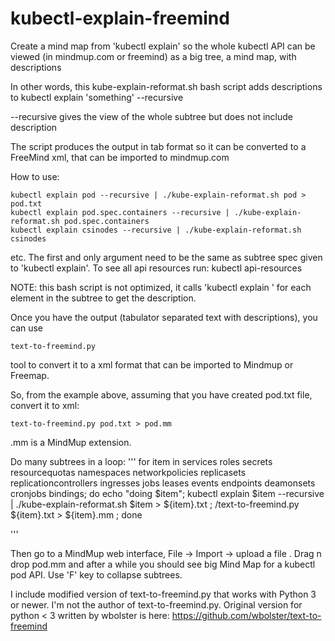 # kubectl-explain-freemind

Create a mind map from 'kubectl explain'
so the whole kubectl API can be viewed (in mindmup.com or freemind) as a big tree, a mind map, with descriptions

In other words, this kube-explain-reformat.sh bash script adds descriptions to 
kubectl explain 'something' --recursive

--recursive gives the view of the whole subtree but does not include description

The script produces the output in tab format
so it can be converted to a FreeMind xml, that can be imported to mindmup.com

How to use:
```
kubectl explain pod --recursive | ./kube-explain-reformat.sh pod > pod.txt
kubectl explain pod.spec.containers --recursive | ./kube-explain-reformat.sh pod.spec.containers
kubectl explain csinodes --recursive | ./kube-explain-reformat.sh csinodes
```
etc.
The first and only argument need to be the same as subtree spec given to 'kubectl explain'.
To see all api resources run:
kubectl api-resources

NOTE: this bash script is not optimized, it calls 'kubectl explain ' for each element in the subtree
to get the description.

Once you have the output (tabulator separated text with descriptions), you can use
```
text-to-freemind.py
```
tool to convert it to a xml format that can be imported to Mindmup or Freemap.

So, from the example above, assuming that you have created pod.txt file, convert it to xml:
```
text-to-freemind.py pod.txt > pod.mm
```
.mm is a MindMup extension.

Do many subtrees in a loop:
'''
for item in services roles secrets resourcequotas namespaces networkpolicies replicasets replicationcontrollers ingresses jobs leases events endpoints deamonsets cronjobs bindings; do echo "doing $item";  kubectl explain $item --recursive | ./kube-explain-reformat.sh $item > ${item}.txt ; /text-to-freemind.py ${item}.txt > ${item}.mm ; done

'''

Then go to a MindMup web interface, File -> Import -> upload a file . Drag n drop pod.mm 
and after a while you should see big Mind Map for a kubectl pod API. Use 'F' key to collapse subtrees.


I include modified version of text-to-freemind.py that works with Python 3 or newer.
I'm not the author of text-to-freemind.py.
Original version for python < 3 written by wbolster is here:
https://github.com/wbolster/text-to-freemind

